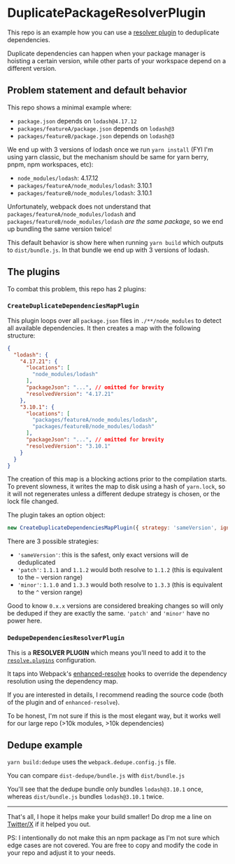 # DuplicatePackageResolverPlugin

This repo is an example how you can use a [resolver plugin](https://webpack.js.org/api/resolvers/)
to deduplicate dependencies.

Duplicate dependencies can happen when your package manager is hoisting a certain version, while other
parts of your workspace depend on a different version.

## Problem statement and default behavior

This repo shows a minimal example where:

* `package.json` depends on `lodash@4.17.12`
* `packages/featureA/package.json` depends on `lodash@3`
* `packages/featureB/package.json` depends on `lodash@3`

We end up with 3 versions of lodash once we run `yarn install` (FYI I'm using yarn classic, but the mechanism should be same for yarn berry, pnpm, npm workspaces, etc):

* `node_modules/lodash`: 4.17.12
* `packages/featureA/node_modules/lodash`: 3.10.1
* `packages/featureB/node_modules/lodash`: 3.10.1

Unfortunately, webpack does not understand that `packages/featureA/node_modules/lodash` and `packages/featureB/node_modules/lodash` *are the same package*,
so we end up bundling the same version twice!

This default behavior is show here when running `yarn build` which outputs to `dist/bundle.js`. In that bundle we end up with 3 versions of lodash.

## The plugins

To combat this problem, this repo has 2 plugins:

### `CreateDuplicateDependenciesMapPlugin`

This plugin loops over all `package.json` files in `./**/node_modules` to detect all available dependencies.
It then creates a map with the following structure:

```json
{
  "lodash": {
    "4.17.21": {
      "locations": [
        "node_modules/lodash"
      ],
      "packageJson": "...", // omitted for brevity
      "resolvedVersion": "4.17.21"
    },
    "3.10.1": {
      "locations": [
        "packages/featureA/node_modules/lodash",
        "packages/featureB/node_modules/lodash"
      ],
      "packageJson": "...", // omitted for brevity
      "resolvedVersion": "3.10.1"
    }
  }
}  
```

The creation of this map is a blocking actions prior to the compilation starts. To prevent slowness, it writes the map to disk using a hash of `yarn.lock`, so it will not regenerates unless a different dedupe strategy is chosen, or the lock file changed.

The plugin takes an option object:

```javascript
new CreateDuplicateDependenciesMapPlugin({ strategy: 'sameVersion', ignored: ['./a_directory_that_should_not_be_crawled'] })
```

There are 3 possible strategies: 
* `'sameVersion'`: this is the safest, only exact versions will de deduplicated
* `'patch'`: `1.1.1` and `1.1.2` would both resolve to `1.1.2` (this is equivalent to the `~` version range)
* `'minor'`: `1.1.0` and `1.3.3` would both resolve to `1.3.3` (this is equivalent to the `^` version range)

Good to know `0.x.x` versions are considered breaking changes so will only be deduped if they are exactly the same. `'patch'` and `'minor'` have no power here.

### `DedupeDependenciesResolverPlugin`

This is a **RESOLVER PLUGIN** which means you'll need to add it to the [`resolve.plugins`](https://webpack.js.org/configuration/resolve/#resolveplugins) configuration.

It taps into Webpack's [enhanced-resolve](https://github.com/webpack/enhanced-resolve/) hooks to override the dependency resolution using the dependency map.

If you are interested in details, I recommend reading the source code (both of the plugin and of `enhanced-resolve`).

To be honest, I'm not sure if this is the most elegant way, but it works well for our large repo (>10k modules, >10k dependencies)

## Dedupe example

`yarn build:dedupe` uses the `webpack.dedupe.config.js` file.

You can compare `dist-dedupe/bundle.js` with `dist/bundle.js`

You'll see that the dedupe bundle only bundles `lodash@3.10.1` once, whereas `dist/bundle.js` bundles `lodash@3.10.1` twice.

------

That's all, I hope it helps make your build smaller! Do drop me a line on [Twitter/X](https://twitter.com/_Sevat) if it helped you out.

PS: I intentionally do not make this an npm package as I'm not sure which edge cases are not covered. You are free to copy and modify the code in your repo and adjust it to your needs.
